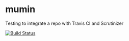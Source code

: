 mumin
=======

Testing to integrate a repo with Travis CI and Scrutinizer

[![Build Status](https://travis-ci.org/yvonnej/mumin.svg?branch=master)](https://travis-ci.org/yvonnej/mumin)
